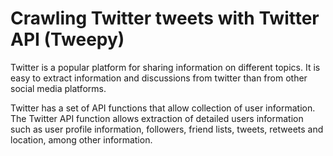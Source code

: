# Crawling Twitter tweets with Twitter API (Tweepy)
Twitter is a popular platform for sharing information on different topics.
It is easy to extract information and discussions from twitter than from other social media platforms.

Twitter has  a set of API functions that allow collection of user information.
The Twitter API function allows extraction of  detailed users information such as user profile information, followers, friend lists, tweets, retweets and location, among other information.
